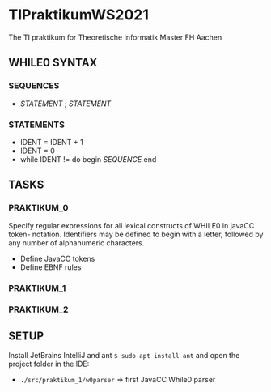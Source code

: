 # TIPraktikumWS2021
The TI praktikum for Theoretische Informatik Master FH Aachen

## WHILE0 SYNTAX

### SEQUENCES

* _STATEMENT_ ; _STATEMENT_


### STATEMENTS

* IDENT = IDENT + 1
* IDENT = 0
* while IDENT != do begin _SEQUENCE_ end


## TASKS


### PRAKTIKUM_0

Specify regular expressions for all lexical constructs of WHILE0 in javaCC token- 
notation. Identifiers may be defined to begin with a letter, 
followed by any number of alphanumeric characters.

* Define JavaCC tokens
* Define EBNF rules

### PRAKTIKUM_1


### PRAKTIKUM_2

## SETUP

Install JetBrains IntelliJ and ant `$ sudo apt install ant` and open the project folder in the IDE:

* `./src/praktikum_1/w0parser` => first JavaCC While0 parser
